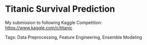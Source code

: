 # Titanic Survival Prediction

My submission to following Kaggle Competition:
https://www.kaggle.com/c/titanic

Tags: Data Preprocessing, Feature Engineering, Ensemble Modeling
